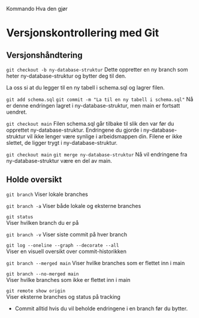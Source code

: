 Kommando	Hva den gjør
# Versjonskontrollering med Git

## Versjonshåndtering

`git checkout -b ny-database-struktur`
Dette oppretter en ny branch som heter ny-database-struktur og bytter deg til den.

La oss si at du legger til en ny tabell i schema.sql og lagrer filen.

`git add schema.sql`
`git commit -m "La til en ny tabell i schema.sql"`
Nå er denne endringen lagret i ny-database-struktur, men main er fortsatt uendret.

`git checkout main`
Filen schema.sql går tilbake til slik den var før du opprettet ny-database-struktur.
Endringene du gjorde i ny-database-struktur vil ikke lenger være synlige i arbeidsmappen din. Filene er ikke slettet, de ligger trygt i ny-database-struktur.

`git checkout main`
`git merge ny-database-struktur`
Nå vil endringene fra ny-database-struktur være en del av main.

## Holde oversikt

`git branch`
Viser lokale branches

`git branch -a`	
Viser både lokale og eksterne branches

`git status`	
Viser hvilken branch du er på

`git branch -v`	
Viser siste commit på hver branch

`git log --oneline --graph --decorate --all`	
Viser en visuell oversikt over commit-historikken

`git branch --merged main`
Viser hvilke branches som er flettet inn i main

`git branch --no-merged main`	
Viser hvilke branches som ikke er flettet inn i main

`git remote show origin`	
Viser eksterne branches og status på tracking

- Commit alltid hvis du vil beholde endringene i en branch før du bytter.
